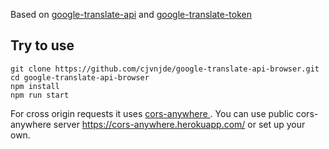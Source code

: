 Based on [google-translate-api](https://github.com/matheuss/google-translate-api) and [google-translate-token](https://github.com/matheuss/google-translate-token)

## Try to use

```
git clone https://github.com/cjvnjde/google-translate-api-browser.git
cd google-translate-api-browser
npm install
npm run start
```

For cross origin requests it uses [cors-anywhere
](https://github.com/Rob--W/cors-anywhere). You can use public cors-anywhere server https://cors-anywhere.herokuapp.com/ or set up your own.
